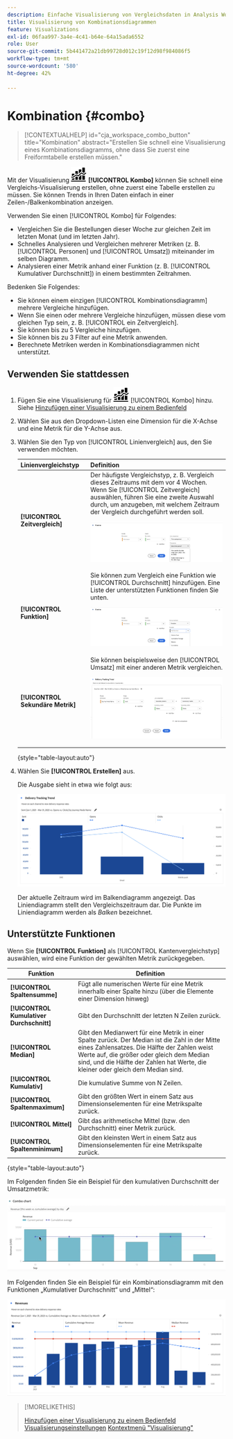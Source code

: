 ```yaml
---
description: Einfache Visualisierung von Vergleichsdaten in Analysis Workspace, z. B. Erstellung von Vergleichen mit dem letzten Monat, dem letzten Jahr usw.
title: Visualisierung von Kombinationsdiagrammen
feature: Visualizations
exl-id: 06faa997-3a4e-4c41-b64e-64a15ada6552
role: User
source-git-commit: 5b441472a21db99728d012c19f12d98f984086f5
workflow-type: tm+mt
source-wordcount: '580'
ht-degree: 42%

---
```


# Kombination {#combo}

<!-- markdownlint-disable MD034 -->

>[!CONTEXTUALHELP]
>id="cja_workspace_combo_button"
>title="Kombination"
>abstract="Erstellen Sie schnell eine Visualisierung eines Kombinationsdiagramms, ohne dass Sie zuerst eine Freiformtabelle erstellen müssen."

<!-- markdownlint-enable MD034 -->


Mit der Visualisierung ![Kommentar](/help/assets/icons/ComboChart.svg) **[!UICONTROL Kombo]** können Sie schnell eine Vergleichs-Visualisierung erstellen, ohne zuerst eine Tabelle erstellen zu müssen. Sie können Trends in Ihren Daten einfach in einer Zeilen-/Balkenkombination anzeigen.

Verwenden Sie einen [!UICONTROL Kombo] für Folgendes:

* Vergleichen Sie die Bestellungen dieser Woche zur gleichen Zeit im letzten Monat (und im letzten Jahr).
* Schnelles Analysieren und Vergleichen mehrerer Metriken (z. B. [!UICONTROL Personen] und [!UICONTROL Umsatz]) miteinander im selben Diagramm.
* Analysieren einer Metrik anhand einer Funktion (z. B. [!UICONTROL Kumulativer Durchschnitt]) in einem bestimmten Zeitrahmen.

Bedenken Sie Folgendes:

* Sie können einem einzigen [!UICONTROL Kombinationsdiagramm] mehrere Vergleiche hinzufügen.
* Wenn Sie einen oder mehrere Vergleiche hinzufügen, müssen diese vom gleichen Typ sein, z. B. [!UICONTROL ein Zeitvergleich].
* Sie können bis zu 5 Vergleiche hinzufügen.
* Sie können bis zu 3 Filter auf eine Metrik anwenden.
* Berechnete Metriken werden in Kombinationsdiagrammen nicht unterstützt.

## Verwenden Sie stattdessen 

1. Fügen Sie eine Visualisierung für ![Kommentar](/help/assets/icons/ComboChart.svg) [!UICONTROL Kombo] hinzu. Siehe [Hinzufügen einer Visualisierung zu einem Bedienfeld](freeform-analysis-visualizations.md#add-visualizations-to-a-panel)

1. Wählen Sie aus den Dropdown-Listen eine Dimension für die X-Achse und eine Metrik für die Y-Achse aus.

1. Wählen Sie den Typ von [!UICONTROL Linienvergleich] aus, den Sie verwenden möchten.

   | Linienvergleichstyp | Definition |
   | --- | --- |
   | **[!UICONTROL Zeitvergleich]** | Der häufigste Vergleichstyp, z. B. Vergleich dieses Zeitraums mit dem vor 4 Wochen. Wenn Sie [!UICONTROL Zeitvergleich] auswählen, führen Sie eine zweite Auswahl durch, um anzugeben, mit welchem Zeitraum der Vergleich durchgeführt werden soll.<p>![Zeilenvergleich mit ausgewähltem Zeitraum und sekundäres Auswahlfeld für den Zeitraum.](assets/combo-time-period.png) |
   | **[!UICONTROL Funktion]** | Sie können zum Vergleich eine Funktion wie [!UICONTROL Durchschnitt] hinzufügen. Eine Liste der unterstützten Funktionen finden Sie unten.<p>![Ein Dropdown-Menü für einen Vergleich mit ausgewählten Funktionen und einer Liste der verfügbaren unterstützten Funktionen.](assets/combo-functions.png) |
   | **[!UICONTROL Sekundäre Metrik]** | Sie können beispielsweise den [!UICONTROL Umsatz] mit einer anderen Metrik vergleichen.<p>![Ein Kombinationsdiagramm, in dem zwei Metriken verglichen werden.](assets/combo-2metrics-settings.png) |

   {style="table-layout:auto"}

1. Wählen Sie **[!UICONTROL Erstellen]** aus.

   Die Ausgabe sieht in etwa wie folgt aus:

   ![Ein Kombinationsdiagramm, das den aktuellen Zeitraum in einem Balkendiagramm und Vergleichszeitraum im Liniendiagramm anzeigt ](assets/combo-output.png)

   Der aktuelle Zeitraum wird im Balkendiagramm angezeigt. Das Liniendiagramm stellt den Vergleichszeitraum dar. Die Punkte im Liniendiagramm werden als *Balken* bezeichnet.

## Unterstützte Funktionen

Wenn Sie **[!UICONTROL Funktion]** als [!UICONTROL Kantenvergleichstyp] auswählen, wird eine Funktion der gewählten Metrik zurückgegeben.

| Funktion | Definition |
| --- | --- |
| **[!UICONTROL Spaltensumme]** | Fügt alle numerischen Werte für eine Metrik innerhalb einer Spalte hinzu (über die Elemente einer Dimension hinweg) |
| **[!UICONTROL Kumulativer Durchschnitt]** | Gibt den Durchschnitt der letzten N Zeilen zurück. |
| **[!UICONTROL Median]** | Gibt den Medianwert für eine Metrik in einer Spalte zurück. Der Median ist die Zahl in der Mitte eines Zahlensatzes. Die Hälfte der Zahlen weist Werte auf, die größer oder gleich dem Median sind, und die Hälfte der Zahlen hat Werte, die kleiner oder gleich dem Median sind. |
| **[!UICONTROL Kumulativ]** | Die kumulative Summe von N Zeilen. |
| **[!UICONTROL Spaltenmaximum]** | Gibt den größten Wert in einem Satz aus Dimensionselementen für eine Metrikspalte zurück. |
| **[!UICONTROL Mittel]** | Gibt das arithmetische Mittel (bzw. den Durchschnitt) einer Metrik zurück. |
| **[!UICONTROL Spaltenminimum]** | Gibt den kleinsten Wert in einem Satz aus Dimensionselementen für eine Metrikspalte zurück. |

{style="table-layout:auto"}

Im Folgenden finden Sie ein Beispiel für den kumulativen Durchschnitt der Umsatzmetrik:

![Ein Kombinationsdiagramm mit dem kumulativen Durchschnitt](assets/combo-cumul-avg.png)

Im Folgenden finden Sie ein Beispiel für ein Kombinationsdiagramm mit den Funktionen „Kumulativer Durchschnitt“ und „Mittel“:

![Ein Kombinationsdiagramm, das sowohl den kumulativen Durchschnittswert als auch die mittleren Funktionen anzeigt.](assets/combo-three-functions.png)

>[!MORELIKETHIS]
>
>[Hinzufügen einer Visualisierung zu einem Bedienfeld](/help/analysis-workspace/visualizations/freeform-analysis-visualizations.md#add-visualizations-to-a-panel)
>[Visualisierungseinstellungen](/help/analysis-workspace/visualizations/freeform-analysis-visualizations.md#settings)
>[Kontextmenü &quot;Visualisierung&quot;](/help/analysis-workspace/visualizations/freeform-analysis-visualizations.md#context-menu)
>